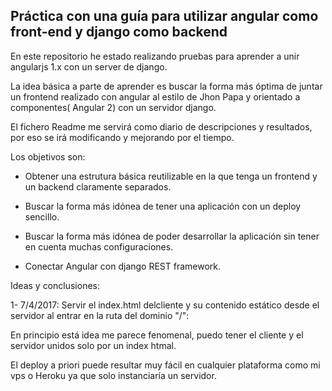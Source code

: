 ## Práctica con una guía para utilizar angular como front-end y django como backend

En este repositorio he estado realizando pruebas para aprender a unir angularjs 1.x con un server de django.

La idea básica  a parte de aprender es buscar la forma más óptima de juntar un frontend realizado con angular al estilo de Jhon Papa y orientado a componentes( Angular 2) con un servidor django.

El fichero Readme me servirá como diario de descripciones y resultados, por eso se irá modificando y mejorando por el tiempo.

Los objetivos son:

- Obtener una estrutura básica reutilizable en la que tenga un frontend y un backend claramente separados.

- Buscar la forma más idónea de tener una aplicación con un deploy sencillo.

- Buscar la forma más idónea de poder desarrollar la aplicación sin tener en cuenta muchas configuraciones.

- Conectar Angular con django REST framework.

 Ideas y conclusiones:

 1- 7/4/2017: Servir el index.html delcliente y su contenido estático desde el servidor al entrar en la ruta del dominio "/":

 En principio está idea me parece fenomenal, puedo tener el cliente y el servidor unidos solo por un index htmal.

 El deploy a priori puede resultar muy fácil en cualquier plataforma como mi vps o Heroku ya que solo instanciaría un servidor.

 